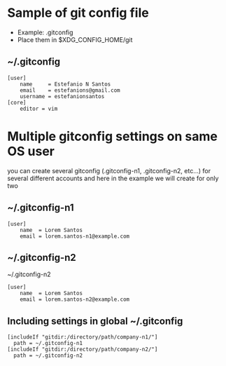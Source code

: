 # Sample of git config file 
- Example: .gitconfig 
- Place them in $XDG_CONFIG_HOME/git

## ~/.gitconfig
```
[user]
	name     = Estefanio N Santos
	email    = estefanions@gmail.com
	username = estefanionsantos
[core]
	editor = vim
```

# Multiple gitconfig settings on same OS user
you can create several gitconfig (.gitconfig-n1, .gitconfig-n2, etc...)
for several different accounts and here in the example we will create for only two

## ~/.gitconfig-n1
```
[user]
	name  = Lorem Santos
	email = lorem.santos-n1@example.com
```

## ~/.gitconfig-n2
~/.gitconfig-n2
```
[user]
	name  = Lorem Santos
	email = lorem.santos-n2@example.com
```

## Including settings in global ~/.gitconfig

```
[includeIf "gitdir:/directory/path/company-n1/"]
  path = ~/.gitconfig-n1
[includeIf "gitdir:/directory/path/company-n2/"]
  path = ~/.gitconfig-n2
```


